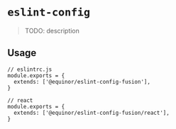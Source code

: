 # `eslint-config`

> TODO: description

## Usage

```
// eslintrc.js
module.exports = {
  extends: ['@equinor/eslint-config-fusion'],
}

// react
module.exports = {
  extends: ['@equinor/eslint-config-fusion/react'],
}
```
